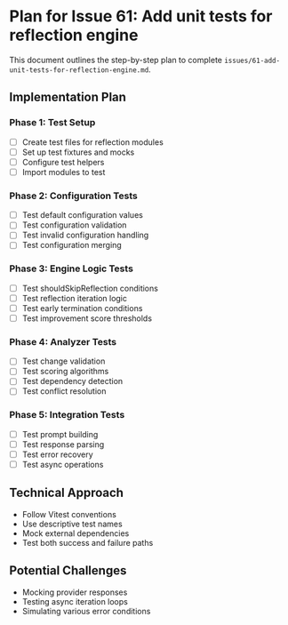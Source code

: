 # Plan for Issue 61: Add unit tests for reflection engine

This document outlines the step-by-step plan to complete `issues/61-add-unit-tests-for-reflection-engine.md`.

## Implementation Plan

### Phase 1: Test Setup
- [ ] Create test files for reflection modules
- [ ] Set up test fixtures and mocks
- [ ] Configure test helpers
- [ ] Import modules to test

### Phase 2: Configuration Tests
- [ ] Test default configuration values
- [ ] Test configuration validation
- [ ] Test invalid configuration handling
- [ ] Test configuration merging

### Phase 3: Engine Logic Tests
- [ ] Test shouldSkipReflection conditions
- [ ] Test reflection iteration logic
- [ ] Test early termination conditions
- [ ] Test improvement score thresholds

### Phase 4: Analyzer Tests
- [ ] Test change validation
- [ ] Test scoring algorithms
- [ ] Test dependency detection
- [ ] Test conflict resolution

### Phase 5: Integration Tests
- [ ] Test prompt building
- [ ] Test response parsing
- [ ] Test error recovery
- [ ] Test async operations

## Technical Approach
- Follow Vitest conventions
- Use descriptive test names
- Mock external dependencies
- Test both success and failure paths

## Potential Challenges
- Mocking provider responses
- Testing async iteration loops
- Simulating various error conditions